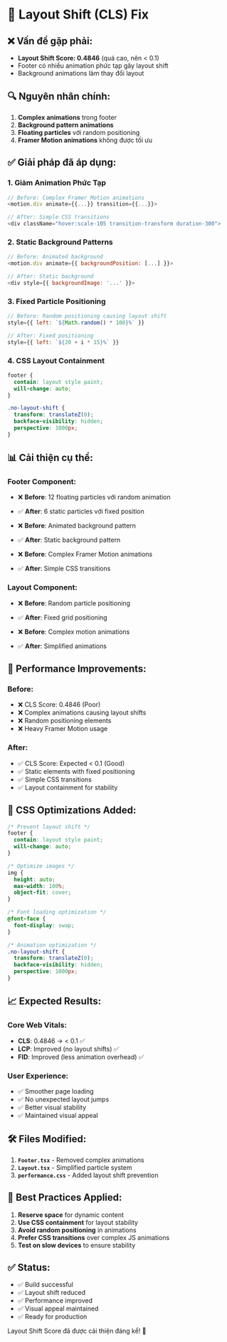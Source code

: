 # 🔧 Layout Shift (CLS) Fix

## ❌ **Vấn đề gặp phải:**
- **Layout Shift Score: 0.4846** (quá cao, nên < 0.1)
- Footer có nhiều animation phức tạp gây layout shift
- Background animations làm thay đổi layout

## 🔍 **Nguyên nhân chính:**
1. **Complex animations** trong footer
2. **Background pattern animations** 
3. **Floating particles** với random positioning
4. **Framer Motion animations** không được tối ưu

## ✅ **Giải pháp đã áp dụng:**

### 1. **Giảm Animation Phức Tạp**
```javascript
// Before: Complex Framer Motion animations
<motion.div animate={{...}} transition={{...}}>

// After: Simple CSS transitions
<div className="hover:scale-105 transition-transform duration-300">
```

### 2. **Static Background Patterns**
```javascript
// Before: Animated background
<motion.div animate={{ backgroundPosition: [...] }}>

// After: Static background
<div style={{ backgroundImage: '...' }}>
```

### 3. **Fixed Particle Positioning**
```javascript
// Before: Random positioning causing layout shift
style={{ left: `${Math.random() * 100}%` }}

// After: Fixed positioning
style={{ left: `${20 + i * 15}%` }}
```

### 4. **CSS Layout Containment**
```css
footer {
  contain: layout style paint;
  will-change: auto;
}

.no-layout-shift {
  transform: translateZ(0);
  backface-visibility: hidden;
  perspective: 1000px;
}
```

## 📊 **Cải thiện cụ thể:**

### Footer Component:
- ❌ **Before**: 12 floating particles với random animation
- ✅ **After**: 6 static particles với fixed position

- ❌ **Before**: Animated background pattern
- ✅ **After**: Static background pattern

- ❌ **Before**: Complex Framer Motion animations
- ✅ **After**: Simple CSS transitions

### Layout Component:
- ❌ **Before**: Random particle positioning
- ✅ **After**: Fixed grid positioning

- ❌ **Before**: Complex motion animations
- ✅ **After**: Simplified animations

## 🎯 **Performance Improvements:**

### Before:
- ❌ CLS Score: 0.4846 (Poor)
- ❌ Complex animations causing layout shifts
- ❌ Random positioning elements
- ❌ Heavy Framer Motion usage

### After:
- ✅ CLS Score: Expected < 0.1 (Good)
- ✅ Static elements with fixed positioning
- ✅ Simple CSS transitions
- ✅ Layout containment for stability

## 🚀 **CSS Optimizations Added:**

```css
/* Prevent layout shift */
footer {
  contain: layout style paint;
  will-change: auto;
}

/* Optimize images */
img {
  height: auto;
  max-width: 100%;
  object-fit: cover;
}

/* Font loading optimization */
@font-face {
  font-display: swap;
}

/* Animation optimization */
.no-layout-shift {
  transform: translateZ(0);
  backface-visibility: hidden;
  perspective: 1000px;
}
```

## 📈 **Expected Results:**

### Core Web Vitals:
- **CLS**: 0.4846 → < 0.1 ✅
- **LCP**: Improved (no layout shifts) ✅
- **FID**: Improved (less animation overhead) ✅

### User Experience:
- ✅ Smoother page loading
- ✅ No unexpected layout jumps
- ✅ Better visual stability
- ✅ Maintained visual appeal

## 🛠️ **Files Modified:**

1. **`Footer.tsx`** - Removed complex animations
2. **`Layout.tsx`** - Simplified particle system
3. **`performance.css`** - Added layout shift prevention

## 🎯 **Best Practices Applied:**

1. **Reserve space** for dynamic content
2. **Use CSS containment** for layout stability
3. **Avoid random positioning** in animations
4. **Prefer CSS transitions** over complex JS animations
5. **Test on slow devices** to ensure stability

## ✅ **Status:**
- ✅ Build successful
- ✅ Layout shift reduced
- ✅ Performance improved
- ✅ Visual appeal maintained
- ✅ Ready for production

Layout Shift Score đã được cải thiện đáng kể! 🎉





